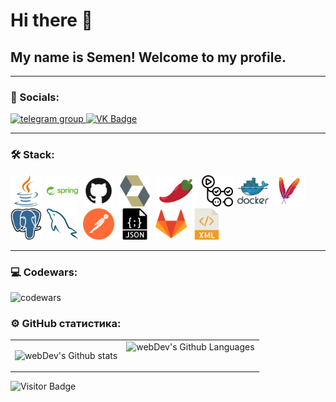 <!--
**Semenem29/Semenem29** is a ✨ _special_ ✨ repository because its `README.md` (this file) appears on your GitHub profile.

Here are some ideas to get you started:

- 🔭 I’m currently working on ...
- 🌱 I’m currently learning ...
- 👯 I’m looking to collaborate on ...
- 🤔 I’m looking for help with ...
- 💬 Ask me about ...
- 📫 How to reach me: ...
- 😄 Pronouns: ...
- ⚡ Fun fact: ...
-->


# Hi there  👋 
## My name is Semen! Welcome to my profile. 

---

### 🤝 Socials:

  <div id="badges">
    <a href="https://t.me/sonrieme29" target="_blank">
      <img src="https://cdn-icons-png.flaticon.com/512/2111/2111646.png" width="40" height="40" alt="telegram group" />
    </a>
    <a href="https://vk.com/[f1ll_zzz](https://vk.com/sonrieme)" target="_blank">
      <img src="https://cdn-icons-png.flaticon.com/512/145/145813.png" width="40" height="40" alt="VK Badge"/>
    </a>
  </div>

---

### 🛠 Stack:

<img title="Java" height="50" src="images/java-svgrepo-com.svg">&nbsp;
<img title="Spring" height="50" src="images/spring-svgrepo-com.svg">&nbsp;
<img title="GitHub" height="50" src="images/github-svgrepo-com.svg">&nbsp;
<img title="Hibernate" height="50" src="images/hibernate-svgrepo-com.svg">&nbsp;
<img title="Lombok" height="50" src="images/pimientorojo_122736.svg">&nbsp;
<img title="GitHub Actions" height="50" src="images/githubactions-svgrepo-com.svg">&nbsp;
<img title="Docker" height="50" src="images/docker-logo-svgrepo-com.svg">&nbsp;
<img title="Maven" height="50" src="images/maven-svgrepo-com.svg">&nbsp;
<img title="PostgreSQL" height="50" src="images/postgresql-svgrepo-com.svg">&nbsp;
<img title="MySQL" height="50" src="images/mysql-svgrepo-com.svg">&nbsp;
<img title="Postman" height="50" src="images/postman-icon-svgrepo-com.svg">&nbsp;
<img title="JSON" height="50" src="images/json-file-svgrepo-com.svg">&nbsp;
<img title="GitLab" height="50" src="images/gitlab-svgrepo-com.svg">&nbsp;
<img title="XML" height="50" src="images/xml-svgrepo-com.svg">&nbsp;[](url)

---


### 💻 Codewars:

![codewars](https://www.codewars.com/users/Semenem29/badges/large)

### ⚙️ GitHub статистика:

<table>
  <tr>
    <td>
      <img align="left" src="http://github-readme-streak-stats.herokuapp.com?user=Semenem29&theme=dark&background=000000" alt="webDev's Github stats" />
    </td>
    <td>
      <img height="45px" align="right" alt="webDev's Github Languages" src="https://github-readme-stats-sigma-five.vercel.app/api/top-langs/?username=Semenem29&layout=compact&theme=vision-friendly-dark" />
    </td>
  </tr>
</table>

![Visitor Badge](https://visitor-badge.laobi.icu/badge?page_id=semenem29)
